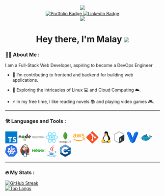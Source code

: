 <div align="center">
  <img src="https://i.giphy.com/media/v1.Y2lkPTc5MGI3NjExa3huMW4xbmp5Ymhpa3R3ODV0dnFsZjgyZTE4ajY0cW5icTU4ODBxcCZlcD12MV9pbnRlcm5hbF9naWZfYnlfaWQmY3Q9Zw/qgQUggAC3Pfv687qPC/giphy.gif" />

  <div id="badges">
    <a href="https://www.malaysingh.com">
      <img src="https://img.shields.io/badge/Portfolio-red?style=for-the-badge" alt="Portfolio Badge" />
    </a>
    <a href="https://www.linkedin.com/in/malay4singh">
      <img src="https://img.shields.io/badge/LinkedIn-blue?style=for-the-badge&logo=linkedin&logoColor=white" alt="LinkedIn Badge"/>
    </a><br />
    <img src="https://komarev.com/ghpvc/?username=malay4singh&style=flat-square&color=blue" />
    <h1>
      Hey there, I'm Malay
      <img src="https://media.giphy.com/media/hvRJCLFzcasrR4ia7z/giphy.gif" width="30px" />
    </h1>
  </div>
</div>



### :man_technologist: About Me :
I am a Full-Stack Web Developer, aspiring to become a DevOps Engineer
- :telescope: I’m contributing to frontend and backend for building web applications.

- :seedling: Exploring the intricacies of Linux 💻 and Cloud Computing ☁️.

- :zap: In my free time, I like reading novels 📚 and playing video games 🎮.

---

### :hammer_and_wrench: Languages and Tools :

<div>
  <img src="https://github.com/devicons/devicon/blob/master/icons/typescript/typescript-original.svg" title="TypeScript" width="40" height="40" />
  <img src="https://github.com/devicons/devicon/blob/master/icons/nodejs/nodejs-original-wordmark.svg" title="Node.js" width="40" height="40" />
  <img src="https://github.com/devicons/devicon/blob/master/icons/express/express-original-wordmark.svg" title="Express.js" width="40" height="40" />
  <img src="https://github.com/devicons/devicon/blob/master/icons/react/react-original.svg" title="React.js" width="40" height="40" />
  <img src="https://github.com/devicons/devicon/blob/master/icons/mongodb/mongodb-original-wordmark.svg" title="MongoDB" width="40" height="40" />
  <img src="https://github.com/devicons/devicon/blob/master/icons/amazonwebservices/amazonwebservices-plain-wordmark.svg" title="AWS" width="40" height="40" />
  <img src="https://github.com/devicons/devicon/blob/master/icons/git/git-original.svg" title="Git" width="40" height="40" />
  <img src="https://github.com/devicons/devicon/blob/master/icons/linux/linux-original.svg" title="Linux" width="40" height="40" />
  <img src="https://github.com/devicons/devicon/blob/master/icons/bash/bash-original.svg" title="Bash" width="40" height="40" />
  <img src="https://github.com/devicons/devicon/blob/master/icons/vagrant/vagrant-original.svg" title="Vagrant" width="40" height="40" />
  <img src="https://github.com/devicons/devicon/blob/master/icons/docker/docker-original.svg" title="Docker" width="40" height="40" />
  <img src="https://github.com/devicons/devicon/blob/master/icons/kubernetes/kubernetes-original.svg" title="Kubernetes" width="40" height="40" />
  <img src="https://github.com/devicons/devicon/blob/master/icons/jenkins/jenkins-original.svg" title="Jenkins" width="40" height="40" />
  <img src="https://github.com/devicons/devicon/blob/master/icons/nginx/nginx-original.svg" title="nginx" width="40" height="40" />
  <img src="https://github.com/devicons/devicon/blob/master/icons/java/java-original.svg" title="Java" width="40" height="40" />
  <img src="https://github.com/devicons/devicon/blob/master/icons/cplusplus/cplusplus-original.svg" title="C++" width="40" height="40" />
</div>

---

### :fire: My Stats :

[![GitHub Streak](http://github-readme-streak-stats.herokuapp.com?user=malay4singh&theme=dark&background=000000)](https://git.io/streak-stats)<br />
[![Top Langs](https://github-readme-stats.vercel.app/api/top-langs/?username=malay4singh&layout=compact&theme=vision-friendly-dark)](https://github.com/malay4singh/github-readme-stats)
